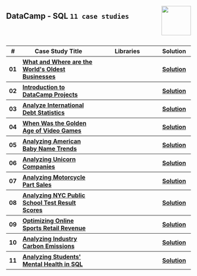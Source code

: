 <a href="/datacamp/SQL/README.md"><img align="right" width="80" src="/logos/datacamp.png"></img></a>

## DataCamp - SQL `11 case studies`

<br><br>

<table>
    <head>
        <tr>
<th align="center">#</th>
<th align="center" width="600px">Case Study Title</th>
<th align="center" width="480px">Libraries</th>
<th align="center" width="120px">Solution</th>
        </tr>
    </head>
    <tbody>
        <tr>
<th align="center">01</th>
<th align="left"><a href="https://app.datacamp.com/learn/projects/worlds_oldest_businesses">What and Where are the World's Oldest Businesses</a></th>
<th align="left"></th>
<th align="center"><a href="https://github.com/cs-MohamedAyman/Data-Science-Case-Studies/tree/master/datacamp/SQL/">Solution</a></th>
        </tr>
        <tr>
<th align="center">02</th>
<th align="left"><a href="https://app.datacamp.com/learn/projects/introduction-to-projects">Introduction to DataCamp Projects</a></th>
<th align="left"></th>
<th align="center"><a href="https://github.com/cs-MohamedAyman/Data-Science-Case-Studies/tree/master/datacamp/SQL/">Solution</a></th>
        </tr>
        <tr>
<th align="center">03</th>
<th align="left"><a href="https://app.datacamp.com/learn/projects/754">Analyze International Debt Statistics</a></th>
<th align="left"></th>
<th align="center"><a href="https://github.com/cs-MohamedAyman/Data-Science-Case-Studies/tree/master/datacamp/SQL/">Solution</a></th>
        </tr>
        <tr>
<th align="center">04</th>
<th align="left"><a href="https://app.datacamp.com/learn/projects/1413">When Was the Golden Age of Video Games</a></th>
<th align="left"></th>
<th align="center"><a href="https://github.com/cs-MohamedAyman/Data-Science-Case-Studies/tree/master/datacamp/SQL/">Solution</a></th>
        </tr>
        <tr>
<th align="center">05</th>
<th align="left"><a href="https://app.datacamp.com/learn/projects/1441">Analyzing American Baby Name Trends</a></th>
<th align="left"></th>
<th align="center"><a href="https://github.com/cs-MohamedAyman/Data-Science-Case-Studies/tree/master/datacamp/SQL/">Solution</a></th>
        </tr>
        <tr>
<th align="center">06</th>
<th align="left"><a href="https://app.datacamp.com/learn/projects/1531">Analyzing Unicorn Companies</a></th>
<th align="left"></th>
<th align="center"><a href="https://github.com/cs-MohamedAyman/Data-Science-Case-Studies/tree/master/datacamp/SQL/">Solution</a></th>
        </tr>
        <tr>
<th align="center">07</th>
<th align="left"><a href="https://app.datacamp.com/learn/projects/1574">Analyzing Motorcycle Part Sales</a></th>
<th align="left"></th>
<th align="center"><a href="https://github.com/cs-MohamedAyman/Data-Science-Case-Studies/tree/master/datacamp/SQL/">Solution</a></th>
        </tr>
        <tr>
<th align="center">08</th>
<th align="left"><a href="https://app.datacamp.com/learn/projects/nyc_school_scores">Analyzing NYC Public School Test Result Scores</a></th>
<th align="left"></th>
<th align="center"><a href="https://github.com/cs-MohamedAyman/Data-Science-Case-Studies/tree/master/datacamp/SQL/">Solution</a></th>
        </tr>
        <tr>
<th align="center">09</th>
<th align="left"><a href="https://app.datacamp.com/learn/projects/optimizing_online_revenue">Optimizing Online Sports Retail Revenue</a></th>
<th align="left"></th>
<th align="center"><a href="https://github.com/cs-MohamedAyman/Data-Science-Case-Studies/tree/master/datacamp/SQL/">Solution</a></th>
        </tr>
        <tr>
<th align="center">10</th>
<th align="left"><a href="https://app.datacamp.com/learn/projects/analyzing_industry_carbon_emissions">Analyzing Industry Carbon Emissions</a></th>
<th align="left"></th>
<th align="center"><a href="https://github.com/cs-MohamedAyman/Data-Science-Case-Studies/tree/master/datacamp/SQL/">Solution</a></th>
        </tr>
        <tr>
<th align="center">11</th>
<th align="left"><a href="https://app.datacamp.com/learn/projects/analyzing_students_mental_health">Analyzing Students' Mental Health in SQL</a></th>
<th align="left"></th>
<th align="center"><a href="https://github.com/cs-MohamedAyman/Data-Science-Case-Studies/tree/master/datacamp/SQL/">Solution</a></th>
        </tr>
    </head>
</table>


